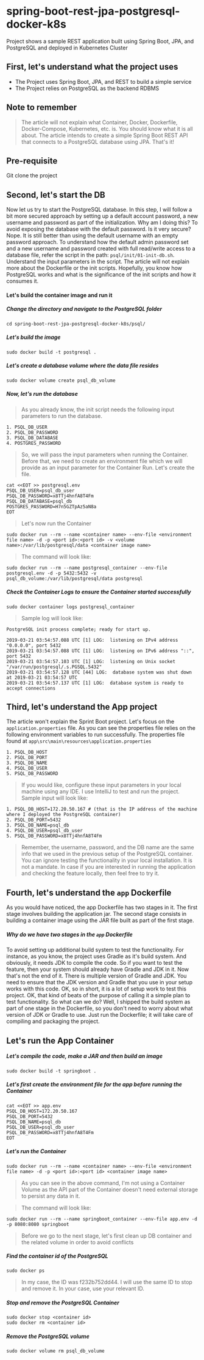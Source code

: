 # spring-boot-rest-jpa-postgresql-docker-k8s
Project shows a sample REST application built using Spring Boot, JPA, and PostgreSQL and deployed in Kubernetes Cluster

## First, let's understand what the project uses
* The Project uses Spring Boot, JPA, and REST to build a simple service
* The Project relies on PostgreSQL as the backend RDBMS

## Note to remember
> The article will not explain what Container, Docker, Dockerfile, Docker-Compose, Kubernetes, etc. is. You should know what it is all about. The article intends to create a simple Spring Boot REST API that connects to a PostgreSQL database using JPA. That's it!

## Pre-requisite
Git clone the project

## Second, let's start the DB
Now let us try to start the PostgreSQL database. In this step, I will follow a bit more secured approach by setting up a default account password, a new username and password as part of the initialization. Why am I doing this? To avoid exposing the database with the default password. Is it very secure? Nope. It is still better than using the default username with an empty password approach. To understand how the default admin password set and a new username and password created with full read/write access to a database file, refer the script in the path: `psql/init/01-init-db.sh`. Understand the input parameters in the script. The article will not explain more about the Dockerfile or the init scripts. Hopefully, you know how PostgreSQL works and what is the significance of the init scripts and how it consumes it.

#### Let's build the container image and run it
##### Change the directory and navigate to the PostgreSQL folder
```
cd spring-boot-rest-jpa-postgresql-docker-k8s/psql/
```

##### Let's build the image
```
sudo docker build -t postgresql .
```

##### Let's create a database volume where the data file resides
```
sudo docker volume create psql_db_volume
```

##### Now, let's run the database
> As you already know, the init script needs the following input parameters to run the database. 
```
1. PSQL_DB_USER
2. PSQL_DB_PASSWORD
3. PSQL_DB_DATABASE
4. POSTGRES_PASSWORD
```
> So, we will pass the input parameters when running the Container. Before that, we need to create an environment file which we will provide as an input parameter for the Container Run. Let's create the file.

```
cat <<EOT >> postgresql.env
PSQL_DB_USER=psql_db_user
PSQL_DB_PASSWORD=x8TTj4hnfA8T4Fm
PSQL_DB_DATABASE=psql_db
POSTGRES_PASSWORD=H7n5GZTpAz5aN8a
EOT
```

> Let's now run the Container
```
sudo docker run --rm --name <container name> --env-file <environment file name> -d -p <port id>:<port id> -v <volume name>:/var/lib/postgresql/data <container image name>
```
> The command will look like:
```
sudo docker run --rm --name postgresql_container --env-file postgresql.env -d -p 5432:5432 -v psql_db_volume:/var/lib/postgresql/data postgresql
```

##### Check the Container Logs to ensure the Container started successfully
```
sudo docker container logs postgresql_container
```

> Sample log will look like:
```
PostgreSQL init process complete; ready for start up.

2019-03-21 03:54:57.088 UTC [1] LOG:  listening on IPv4 address "0.0.0.0", port 5432
2019-03-21 03:54:57.088 UTC [1] LOG:  listening on IPv6 address "::", port 5432
2019-03-21 03:54:57.103 UTC [1] LOG:  listening on Unix socket "/var/run/postgresql/.s.PGSQL.5432"
2019-03-21 03:54:57.128 UTC [44] LOG:  database system was shut down at 2019-03-21 03:54:57 UTC
2019-03-21 03:54:57.137 UTC [1] LOG:  database system is ready to accept connections
```

## Third, let's understand the App project
The article won't explain the Sprint Boot project. Let's focus on the `application.properties` file. As you can see the properties file relies on the following environment variables to run successfully. The properties file found at `app\src\main\resources\application.properties`
```
1. PSQL_DB_HOST
2. PSQL_DB_PORT
3. PSQL_DB_NAME
4. PSQL_DB_USER
5. PSQL_DB_PASSWORD
```
> If you would like, configure these input parameters in your local machine using any IDE. I use IntelliJ to test and run the project.
> Sample input will look like:

```
1. PSQL_DB_HOST=172.20.50.167 # (that is the IP address of the machine where I deployed the PostgreSQL container)
2. PSQL_DB_PORT=5432
3. PSQL_DB_NAME=psql_db
4. PSQL_DB_USER=psql_db_user
5. PSQL_DB_PASSWORD=x8TTj4hnfA8T4Fm
```
> Remember, the username, password, and the DB name are the same info that we used in the previous setup of the PostgreSQL container. You can ignore testing the functionality in your local installation. It is not a mandate. In case if you are interested in running the application and checking the feature locally, then feel free to try it.

## Fourth, let's understand the `app` Dockerfile
As you would have noticed, the app Dockerfile has two stages in it. The first stage involves building the application jar. The second stage consists in building a container image using the JAR file built as part of the first stage.

##### Why do we have two stages in the `app` Dockerfile
To avoid setting up additional build system to test the functionality. For instance, as you know, the project uses Gradle as it's build system. And obviously, it needs JDK to compile the code. So if you want to test the feature, then your system should already have Gradle and JDK in it. Now that's not the end of it. There is multiple version of Gradle and JDK. You need to ensure that the JDK version and Gradle that you use in your setup works with this code. OK, so in short, it is a lot of setup work to test this project. OK, that kind of beats of the purpose of calling it a simple plan to test functionality. So what can we do? Well, I shipped the build system as part of one stage in the Dockerfile, so you don't need to worry about what version of JDK or Gradle to use. Just run the Dockerfile; it will take care of compiling and packaging the project.

## Let's run the App Container
##### Let's compile the code, make a JAR and then build an image 
```
sudo docker build -t springboot .
```

##### Let's first create the environment file for the app before running the Container
```
cat <<EOT >> app.env
PSQL_DB_HOST=172.20.50.167
PSQL_DB_PORT=5432
PSQL_DB_NAME=psql_db
PSQL_DB_USER=psql_db_user
PSQL_DB_PASSWORD=x8TTj4hnfA8T4Fm
EOT
```

##### Let's run the Container
```
sudo docker run --rm --name <container name> --env-file <environment file name> -d -p <port id>:<port id> <container image name>
```
> As you can see in the above command, I'm not using a Container Volume as the API part of the Container doesn't need external storage to persist any data in it.

> The command will look like:
```
sudo docker run --rm --name springboot_container --env-file app.env -d -p 8080:8080 springboot
```

> Before we go to the next stage, let's first clean up DB container and the related volume in order to avoid conflicts

##### Find the container id of the PostgreSQL
```
sudo docker ps
```
> In my case, the ID was f232b752dd44. I will use the same ID to stop and remove it. In your case, use your relevant ID.

##### Stop and remove the PostgreSQL Container
```
sudo docker stop <container id>
sudo docker rm <container id>
```

##### Remove the PostgreSQL volume
```
sudo docker volume rm psql_db_volume
```
